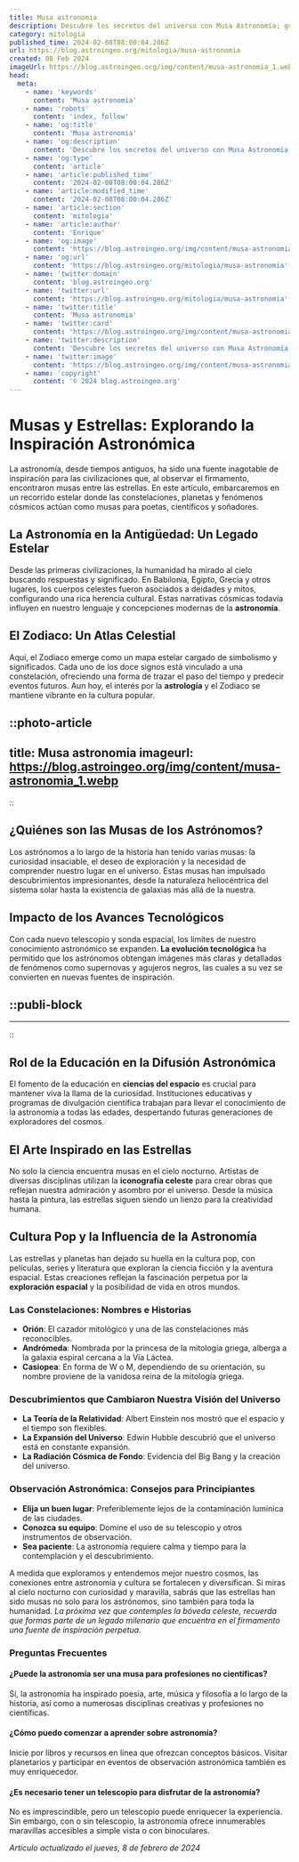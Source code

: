```yaml
---
title: Musa astronomia
description: Descubre los secretos del universo con Musa Astronomía; guías claras, imágenes asombrosas y lo último en investigaciones astronómicas.
category: mitologia
published_time: 2024-02-08T08:00:04.286Z
url: https://blog.astroingeo.org/mitologia/musa-astronomia
created: 08 Feb 2024
imageUrl: https://blog.astroingeo.org/img/content/musa-astronomia_1.webp
head:
  meta:
    - name: 'keywords'
      content: 'Musa astronomia'
    - name: 'robots'
      content: 'index, follow'
    - name: 'og:title'
      content: 'Musa astronomia'
    - name: 'og:description'
      content: 'Descubre los secretos del universo con Musa Astronomía; guías claras, imágenes asombrosas y lo último en investigaciones astronómicas.'
    - name: 'og:type'
      content: 'article'
    - name: 'article:published_time'
      content: '2024-02-08T08:00:04.286Z'
    - name: 'article:modified_time'
      content: '2024-02-08T08:00:04.286Z'
    - name: 'article:section'
      content: 'mitologia'
    - name: 'article:author'
      content: 'Enrique'
    - name: 'og:image'
      content: 'https://blog.astroingeo.org/img/content/musa-astronomia_1.webp'
    - name: 'og:url'
      content: 'https://blog.astroingeo.org/mitologia/musa-astronomia'
    - name: 'twitter:domain'
      content: 'blog.astroingeo.org'
    - name: 'twitter:url'
      content: 'https://blog.astroingeo.org/mitologia/musa-astronomia'
    - name: 'twitter:title'
      content: 'Musa astronomia'
    - name: 'twitter:card'
      content: 'https://blog.astroingeo.org/img/content/musa-astronomia_1.webp'
    - name: 'twitter:description'
      content: 'Descubre los secretos del universo con Musa Astronomía; guías claras, imágenes asombrosas y lo último en investigaciones astronómicas.'
    - name: 'twitter:image'
      content: 'https://blog.astroingeo.org/img/content/musa-astronomia_1.webp'
    - name: 'copyright'
      content: '© 2024 blog.astroingeo.org'
---
```

# Musas y Estrellas: Explorando la Inspiración Astronómica

La astronomía, desde tiempos antiguos, ha sido una fuente inagotable de inspiración para las civilizaciones que, al observar el firmamento, encontraron musas entre las estrellas. En este artículo, embarcaremos en un recorrido estelar donde las constelaciones, planetas y fenómenos cósmicos actúan como musas para poetas, científicos y soñadores.

## La Astronomía en la Antigüedad: Un Legado Estelar

Desde las primeras civilizaciones, la humanidad ha mirado al cielo buscando respuestas y significado. En Babilonia, Egipto, Grecia y otros lugares, los cuerpos celestes fueron asociados a deidades y mitos, configurando una rica herencia cultural. Estas narrativas cósmicas todavía influyen en nuestro lenguaje y concepciones modernas de la **astronomía**.

## El Zodiaco: Un Atlas Celestial

Aquí, el Zodiaco emerge como un mapa estelar cargado de simbolismo y significados. Cada uno de los doce signos está vinculado a una constelación, ofreciendo una forma de trazar el paso del tiempo y predecir eventos futuros. Aun hoy, el interés por la **astrología** y el Zodiaco se mantiene vibrante en la cultura popular.


::photo-article
---
title: Musa astronomia
imageurl: https://blog.astroingeo.org/img/content/musa-astronomia_1.webp
---
::



## ¿Quiénes son las Musas de los Astrónomos?

Los astrónomos a lo largo de la historia han tenido varias musas: la curiosidad insaciable, el deseo de exploración y la necesidad de comprender nuestro lugar en el universo. Estas musas han impulsado descubrimientos impresionantes, desde la naturaleza heliocéntrica del sistema solar hasta la existencia de galaxias más allá de la nuestra.

## Impacto de los Avances Tecnológicos

Con cada nuevo telescopio y sonda espacial, los limites de nuestro conocimiento astronómico se expanden. **La evolución tecnológica** ha permitido que los astrónomos obtengan imágenes más claras y detalladas de fenómenos como supernovas y agujeros negros, las cuales a su vez se convierten en nuevas fuentes de inspiración.


  ::publi-block
  ---
  ---
  ::
  
  

## Rol de la Educación en la Difusión Astronómica

El fomento de la educación en **ciencias del espacio** es crucial para mantener viva la llama de la curiosidad. Instituciones educativas y programas de divulgación científica trabajan para llevar el conocimiento de la astronomía a todas las edades, despertando futuras generaciones de exploradores del cosmos.

## El Arte Inspirado en las Estrellas

No solo la ciencia encuentra musas en el cielo nocturno. Artistas de diversas disciplinas utilizan la **iconografía celeste** para crear obras que reflejan nuestra admiración y asombro por el universo. Desde la música hasta la pintura, las estrellas siguen siendo un lienzo para la creatividad humana.

## Cultura Pop y la Influencia de la Astronomía

Las estrellas y planetas han dejado su huella en la cultura pop, con películas, series y literatura que exploran la ciencia ficción y la aventura espacial. Estas creaciones reflejan la fascinación perpetua por la **exploración espacial** y la posibilidad de vida en otros mundos.

### Las Constelaciones: Nombres e Historias

- **Orión**: El cazador mitológico y una de las constelaciones más reconocibles.
- **Andrómeda**: Nombrada por la princesa de la mitología griega, alberga a la galaxia espiral cercana a la Vía Láctea.
- **Casiopea**: En forma de W o M, dependiendo de su orientación, su nombre proviene de la vanidosa reina de la mitología griega.

### Descubrimientos que Cambiaron Nuestra Visión del Universo

- **La Teoría de la Relatividad**: Albert Einstein nos mostró que el espacio y el tiempo son flexibles.
- **La Expansión del Universo**: Edwin Hubble descubrió que el universo está en constante expansión.
- **La Radiación Cósmica de Fondo**: Evidencia del Big Bang y la creación del universo.

### Observación Astronómica: Consejos para Principiantes

- **Elija un buen lugar**: Preferiblemente lejos de la contaminación lumínica de las ciudades.
- **Conozca su equipo**: Domine el uso de su telescopio y otros instrumentos de observación.
- **Sea paciente**: La astronomía requiere calma y tiempo para la contemplación y el descubrimiento.

A medida que exploramos y entendemos mejor nuestro cosmos, las conexiones entre astronomía y cultura se fortalecen y diversifican. Si miras al cielo nocturno con curiosidad y maravilla, sabrás que las estrellas han sido musas no solo para los astrónomos, sino también para toda la humanidad. *La próxima vez que contemples la bóveda celeste, recuerda que formas parte de un legado milenario que encuentra en el firmamento una fuente de inspiración perpetua.*

### Preguntas Frecuentes

#### ¿Puede la astronomía ser una musa para profesiones no científicas?

Sí, la astronomía ha inspirado poesía, arte, música y filosofía a lo largo de la historia, así como a numerosas disciplinas creativas y profesiones no científicas.

#### ¿Cómo puedo comenzar a aprender sobre astronomía?

Inicie por libros y recursos en línea que ofrezcan conceptos básicos. Visitar planetarios y participar en eventos de observación astronómica también es muy enriquecedor.

#### ¿Es necesario tener un telescopio para disfrutar de la astronomía?

No es imprescindible, pero un telescopio puede enriquecer la experiencia. Sin embargo, con o sin telescopio, la astronomía ofrece innumerables maravillas accesibles a simple vista o con binoculares.

_Artículo actualizado el jueves, 8 de febrero de 2024_